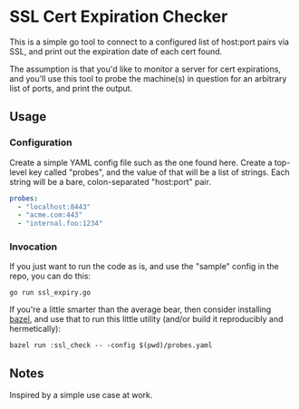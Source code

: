 # SSL Cert Expiration Checker

This is a simple go tool to connect to a configured list of host:port pairs via
SSL, and print out the expiration date of each cert found.

The assumption is that you'd like to monitor a server for cert expirations, and
you'll use this tool to probe the machine(s) in question for an arbitrary list
of ports, and print the output.

## Usage

### Configuration

Create a simple YAML config file such as the one found here. Create a top-level
key called "probes", and the value of that will be a list of strings. Each
string will be a bare, colon-separated "host:port" pair.

```yaml
probes:
  - "localhost:8443"
  - "acme.com:443"
  - "internal.foo:1234"
```

### Invocation

If you just want to run the code as is, and use the "sample" config in the repo,
you can do this:

`go run ssl_expiry.go`

If you're a little smarter than the average bear, then consider installing
[bazel](https://bazel.io), and use that to run this little utility (and/or build
it reproducibly and hermetically):

`bazel run :ssl_check -- -config $(pwd)/probes.yaml`

## Notes

Inspired by a simple use case at work.
